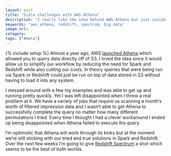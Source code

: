 ```yaml
---
layout: post
title: "Scale challenges with AWS Athena"
description: "I really like the idea behind AWS Athena but just couldn't get it to handle our workload."
keywords: "aws athena, redshift, spectrum, big data"
image_url:
category:
tags: ["#meta"]
---
```

{% include setup %}
Almost a year ago, AWS [launched Athena](https://aws.amazon.com/blogs/aws/amazon-athena-interactive-sql-queries-for-data-in-amazon-s3/) which allowed you to query data directly off of S3. I loved the idea since it would allow us to simplify our workflow by reducing the need for Spark and Redshift while also cutting our costs. In theory queries that were being run via Spark or Redshift could just be run on top of data stored in S3 without having to load it into any system.

I messed around with a few toy examples and was able to get up and running pretty quickly. Yet I was left disappointed when I threw a real problem at it. We have a variety of jobs that require us scanning a month’s worth of filtered impression data and I wasn’t able to get Athena to successfully complete the query no matter how many different permutations I tried. Every time I thought I had a clever workaround I ended up being disappointed when Athena failed to execute the query.

I’m optimistic that Athena will work through its kinks but at the moment we’re still sticking with our tried and true solutions in Spark and Redshift. Over the next few weeks I’m going to give [Redshift Spectrum](https://aws.amazon.com/redshift/spectrum/) a shot which seems to be the best of both worlds.
